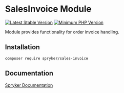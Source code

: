 # SalesInvoice Module
[![Latest Stable Version](https://poser.pugx.org/spryker/sales-invoice/v/stable.svg)](https://packagist.org/packages/spryker/sales-invoice)
[![Minimum PHP Version](https://img.shields.io/badge/php-%3E%3D%208.1-8892BF.svg)](https://php.net/)

Module provides functionality for order invoice handling.

## Installation

```
composer require spryker/sales-invoice
```

## Documentation

[Spryker Documentation](https://docs.spryker.com)
